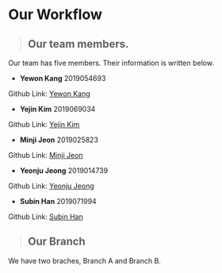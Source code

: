 # Our Workflow


> ## Our team members.
Our team has five members. Their information is written below.


* **Yewon Kang**    2019054693


Github Link: [Yewon Kang](https://github.com/yewonkang00)

* **Yejin Kim**    2019069034


Github Link: [Yejin Kim](https://github.com/yejin00)

* **Minji Jeon**    2019025823


Github Link: [Minji Jeon](https://github.com/minji9924)

* **Yeonju Jeong**    2019014739


Github Link: [Yeonju Jeong](https://github.com/yeonjujeong)

* **Subin Han**    2019071994


Github Link: [Subin Han](https://github.com/hansususu)


> ## Our Branch
We have two braches, Branch A and Branch B.

